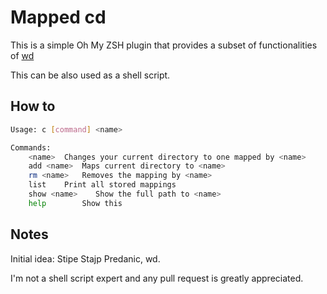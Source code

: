 # Mapped cd

This is a simple Oh My ZSH plugin that provides a subset of functionalities of [wd](https://github.com/mfaerevaag/wd)

This can be also used as a shell script.

## How to

```bash
Usage: c [command] <name>

Commands:
	<name>	Changes your current directory to one mapped by <name>
	add <name>	Maps current directory to <name>
	rm <name>	Removes the mapping by <name>
	list	Print all stored mappings
	show <name>    Show the full path to <name>
	help		Show this
```

## Notes

Initial idea: Stipe Stajp Predanic, wd.

I'm not a shell script expert and any pull request is greatly appreciated.
